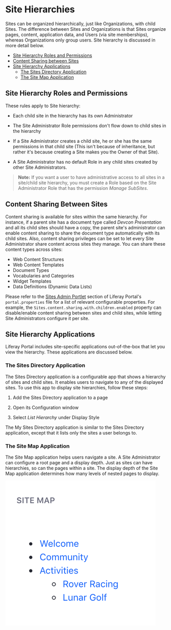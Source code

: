 # Site Hierarchies

Sites can be organized hierarchically, just like Organizations, with child Sites. The difference between Sites and Organizations is that Sites organize pages, content, application data, and Users (via site memberships), whereas Organizations only group users. Site hierarchy is discussed in more detail below.

- [Site Hierarchy Roles and Permissions](#site-hierarchy-roles-and-permissions)
- [Content Sharing between Sites](#content-sharing-between-sites)
- [Site Hierarchy Applications](#site-hierarchy-applications)
  - [The Sites Directory Application](#the-sites-directory-application)
  - [The Site Map Application](#the-site-map-application)

## Site Hierarchy Roles and Permissions

These rules apply to Site hierarchy:

- Each child site in the hierarchy has its own Administrator

- The Site Administrator Role permissions don't flow down to child sites in the hierarchy

- If a Site Administrator creates a child site, he or she has the same permissions in that child site (This isn't because of inheritance, but rather it's because creating a Site makes you the Owner of that Site). 

- A Site Administrator has no default Role in any child sites created by other Site Administrators. 

>**Note:** If you want a user to have administrative access to all sites in a site/child site hierarchy, you must create a Role based on the Site Administrator Role that has the permission *Manage SubSites*. 

## Content Sharing Between Sites

Content sharing is available for sites within the same hierarchy. For instance, if a parent site has a document type called *Devcon Presentation* and all its child sites should have a copy, the parent site's administrator can enable content sharing to share the document type automatically with its child sites. Also, content sharing privileges can be set to let every Site Administrator share content across sites they manage. You can share these content types across sites:

- Web Content Structures
- Web Content Templates
- Document Types
- Vocabularies and Categories
- Widget Templates
- Data Definitions (Dynamic Data Lists)

Please refer to the [Sites Admin Portlet](https://docs.liferay.com/portal/7.2-latest/propertiesdoc/portal.properties.html#Sites%20Admin%20Portlet) section of Liferay Portal's `portal.properties` file for a list of relevant configurable properties. For example, the `Sites.content.sharing.with.children.enabled` property can disable/enable content sharing between sites and child sites, while letting Site Administrators configure it per site.


## Site Hierarchy Applications

Liferay Portal includes site-specific applications out-of-the-box that let you view the hierarchy. These applications are discussed below.

### The Sites Directory Application

The Sites Directory application is a configurable app that shows a hierarchy of sites and child sites. It enables users to navigate to any of the displayed sites. To use this app to display site hierarchies, follow these steps:

1.  Add the Sites Directory application to a page

2.  Open its Configuration window

3.  Select *List Hierarchy* under Display Style 

The My Sites Directory application is similar to the Sites Directory application, except that it lists only the sites a user belongs to.

### The Site Map Application

The Site Map application helps users navigate a site. A Site Administrator can configure a root page and a display depth. Just as sites can have hierarchies, so can the pages within a site. The display depth of the Site Map application determines how many levels of nested pages to display.

![Figure 1: The Site Map application lets Users navigate among pages of a site organized hierarchically.](./images/site-directory-site-map.png)